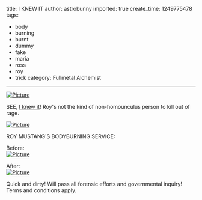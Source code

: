 title: I KNEW IT
author: astrobunny
imported: true
create_time: 1249775478
tags:
- body
- burning
- burnt
- dummy
- fake
- maria
- ross
- roy
- trick
category: Fullmetal Alchemist
---
 [![](wp-uploads/2009/08/wpid-eclipse-fullmetal-alchemist-brotherhood-18-1280x720-h264-17a0785b-4-500x281.jpg "Picture")](/images/wp-uploads/2009/08/wpid-eclipse-fullmetal-alchemist-brotherhood-18-1280x720-h264-17a0785b-4.jpg)  
  
SEE, [I knew it](http://www.astrobunny.net/2009/08/02/do-you-believe/)! Roy's not the kind of non-homounculus person to kill out of rage. <!--more-->  
  
 [![](wp-uploads/2009/08/wpid-eclipse-fullmetal-alchemist-brotherhood-18-1280x720-h264-17a0785b-0-500x281.jpg "Picture")](/images/wp-uploads/2009/08/wpid-eclipse-fullmetal-alchemist-brotherhood-18-1280x720-h264-17a0785b-0.jpg)  
  
ROY MUSTANG'S BODYBURNING SERVICE:   
  
Before:  
 [![](wp-uploads/2009/08/wpid-eclipse-fullmetal-alchemist-brotherhood-18-1280x720-h264-17a0785b-1-500x281.jpg "Picture")](/images/wp-uploads/2009/08/wpid-eclipse-fullmetal-alchemist-brotherhood-18-1280x720-h264-17a0785b-1.jpg)  
  
After:  
 [![](wp-uploads/2009/08/wpid-eclipse-fullmetal-alchemist-brotherhood-18-1280x720-h264-17a0785b-3-500x281.jpg "Picture")](/images/wp-uploads/2009/08/wpid-eclipse-fullmetal-alchemist-brotherhood-18-1280x720-h264-17a0785b-3.jpg)  
  
Quick and dirty! Will pass all forensic efforts and governmental inquiry! Terms and conditions apply.